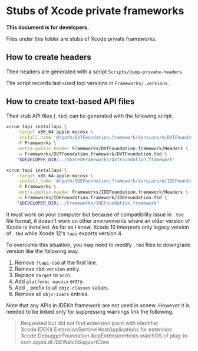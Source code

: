 Stubs of Xcode private frameworks
==================================

**This document is for developers.**

Files under this folder are stubs of Xcode private frameworks.

How to create headers
---------------------

Their headers are generated with a script `Scripts/dump-private-headers`.

The script records last-used tool versions in `Frameworks/.versions`.

How to create text-based API files
----------------------------------

Their stub API files (`.tbd`) can be generated with the following script.

```sh
xcrun tapi installapi \
    -target x86_64-apple-macosx \
    -install_name '@rpath/DVTFoundation.framework/Versions/A/DVTFoundation' \
    -F Frameworks \
    -extra-public-header Frameworks/DVTFoundation.framework/Headers \
    -o Frameworks/DVTFoundation.framework/DVTFoundation.tbd \
    "$DEVELOPER_DIR/../SharedFrameworks/DVTFoundation.framework"

xcrun tapi installapi \
    -target x86_64-apple-macosx \
    -install_name '@rpath/IDEFoundation.framework/Versions/A/IDEFoundation' \
    -F Frameworks \
    -extra-public-header Frameworks/IDEFoundation.framework/Headers \
    -o Frameworks/IDEFoundation.framework/IDEFoundation.tbd \
    "$DEVELOPER_DIR/../Frameworks/IDEFoundation.framework"
```

It must work on your computer but because of compatibility issue in `.tbd` file format, it doesn't work on other environments where an older version of Xcode is installed.
As far as I know, Xcode 10 interprets only legacy version of `.tbd` while Xcode 12's `tapi` exports version 4.

To overcome this situation, you may need to modify `.tbd` files to downgrade version like the following way.

1. Remove `!tapi-tbd` at the first line.
2. Remove `tbd-version` entry.
3. Replace `target` to `arch`.
4. Add `platform: macosx` entry.
5. Add `_` prefix to all `objc-classes` values.
6. Remove all `objc-ivars` entries.

Note that any APIs in IDEKit.framework are not used in xcnew. However it is needed to be linked only for suppressing warnings link the following.

> Requested but did not find extension point with identifier Xcode.IDEKit.ExtensionSentinelHostApplications for extension Xcode.DebuggerFoundation.AppExtensionHosts.watchOS of plug-in com.apple.dt.IDEWatchSupportCore
